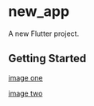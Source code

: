 # new_app

A new Flutter project.

## Getting Started
[image one](https://user-images.githubusercontent.com/74091147/146377450-dd6bb30e-19b3-4c9e-ae16-bd7077df8fa8.png)

[image two](https://user-images.githubusercontent.com/74091147/146377578-a2429c89-44a1-4512-896b-bf8acc65319a.png)
